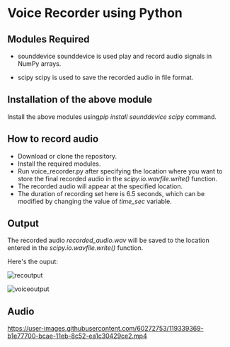 # Voice Recorder using Python

## Modules Required

* sounddevice
sounddevice is used play and record audio signals in NumPy arrays.

* scipy
scipy is used to save the recorded audio in file format.

## Installation of the above module
Install the above modules using<!-- Italics-->*pip install sounddevice scipy* command.


## How to record audio
* Download or clone the repository.
* Install the required modules.
* Run voice_recorder.py after specifying the location where you want to store the final recorded audio in the <!-- Italics-->*scipy.io.wavfile.write()* function.
* The recorded audio will appear at the specified location.
* The duration of recording set here is 6.5 seconds, which can be modified by changing the value of <!-- Italics-->*time_sec* variable.


## Output
The recorded audio <!-- Italics-->*recorded_audio.wav* will be saved to the location entered in the <!-- Italics-->*scipy.io.wavfile.write()* function.

Here's the ouput:

![recoutput](https://user-images.githubusercontent.com/60272753/119265994-988af000-bc06-11eb-8a8f-7d9c73e7d006.PNG)

![voiceoutput](https://user-images.githubusercontent.com/60272753/119265992-96c12c80-bc06-11eb-935b-438d6ce73bf5.PNG)


## Audio


https://user-images.githubusercontent.com/60272753/119339369-b1e77700-bcae-11eb-8c52-ea1c30429ce2.mp4

